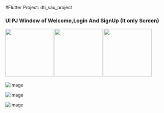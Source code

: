 #Flutter Project: dti_sau_project

### UI PJ Window of Welcome,Login And SignUp (It only Screen)

<img src ="https://github.com/6652410018GittiWilawan/dti_sau_project/blob/main/lib/views/login_ui.dart" width = 150>

<img src ="https://github.com/6652410018GittiWilawan/dti_sau_project/blob/main/lib/views/signup_ui.dart" width = 150>

<img src ="https://github.com/6652410018GittiWilawan/dti_sau_project/blob/main/lib/views/welcome_ui.dart" width = 150>


![image](https://github.com/user-attachments/assets/c302ef2d-4d1f-4234-8caf-f6e8bf495f99)

![image](https://github.com/user-attachments/assets/7f34d26e-7b20-4400-9c85-b9cdcd4f2614)

![image](https://github.com/user-attachments/assets/de5fb666-95ea-485a-8a2a-5fe8759f3cb5)
